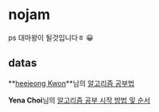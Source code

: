 # nojam

ps 대마왕이 될것입니다ㅎ 😀

## datas

**[heejeong Kwon](http://gmlwjd9405.github.io/)**님의 [알고리즘 공부법](https://gmlwjd9405.github.io/2018/05/14/how-to-study-algorithms.html)

**Yena Choi**님의 [알고리즘 공부 시작 방법 및 순서](https://blog.yena.io/studynote/2018/11/14/Algorithm-Basic.html)


